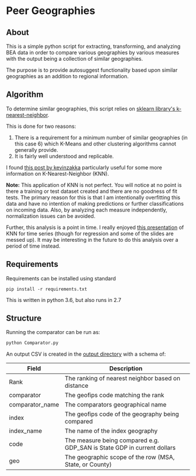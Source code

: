 # Peer Geographies
## About
This is a simple python script for extracting, transforming, and analyzing BEA data
in order to compare various geographies by various measures with the output being
a collection of similar geographies.

The purpose is to provide autosuggest functionality based upon similar geographies
as an addition to regional information.

## Algorithm
To determine similar geographies, this script relies on [sklearn library's k-nearest-neighbor](http://scikit-learn.org/stable/modules/neighbors.html).

This is done for two reasons:
1. There is a requirement for a minimum number of similar geographies (in this case 6) which
K-Means and other clustering algorithms cannot generally provide.
2. It is fairly well understood and replicable.

I found [this post by kevinzakka](https://kevinzakka.github.io/2016/07/13/k-nearest-neighbor/)
particularly useful for some more information on K-Nearest-Neighbor (KNN).

**Note:** This application of KNN is not perfect. You will notice at no point
is there a training or test dataset created and there are no goodness of fit tests.
The primary reason for this is that I am intentionally overfitting this data and
have no intention of making predictions or further classifications on incoming data. Also,
by analyzing each measure independently, normalization issues can be avoided.  

Further, this analysis is a point in time. I really enjoyed [this presentation](https://forecasters.org/wp-content/uploads/gravity_forms/7-2a51b93047891f1ec3608bdbd77ca58d/2013/07/2013-ISF-KNN-for-Time-Series-Data.pdf) of KNN for time series (though for regression and some of the slides are messed up). It may be interesting in the future to do this analysis over a period of time instead.


## Requirements
Requirements can be installed using standard
```Shell
pip install -r requirements.txt
```

This is written in python 3.6, but also runs in 2.7

## Structure
Running the comparator can be run as:
```bash
python Comparator.py
```

An output CSV is created in the [output directory](/output) with a schema of:

| Field | Description |
| ----- | ----------- |
| Rank  | The ranking of nearest neighbor based on distance |
| comparator | The geofips code matching the rank |
| comparator_name | The comparators geographical name |
| index | The geofips code of the geography being compared |
| index_name | The name of the index geography |
| code | The measure being compared e.g. GDP_SAN is State GDP in current dollars |
| geo | The geographic scope of the row (MSA, State, or County) |
